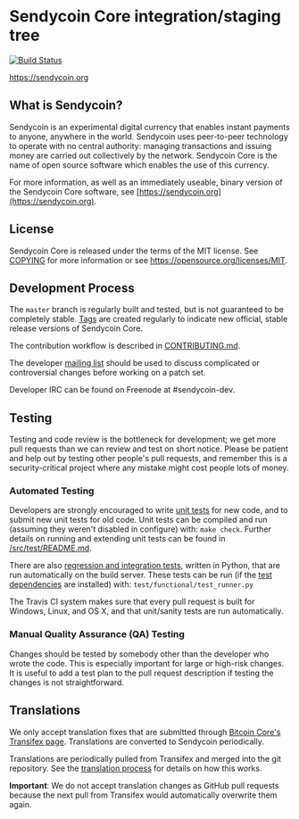Sendycoin Core integration/staging tree
=====================================

[![Build Status](https://travis-ci.org/sendycoin-project/sendycoin.svg?branch=master)](https://travis-ci.org/sendycoin-project/sendycoin)

https://sendycoin.org

What is Sendycoin?
----------------

Sendycoin is an experimental digital currency that enables instant payments to
anyone, anywhere in the world. Sendycoin uses peer-to-peer technology to operate
with no central authority: managing transactions and issuing money are carried
out collectively by the network. Sendycoin Core is the name of open source
software which enables the use of this currency.

For more information, as well as an immediately useable, binary version of
the Sendycoin Core software, see [https://sendycoin.org](https://sendycoin.org).

License
-------

Sendycoin Core is released under the terms of the MIT license. See [COPYING](COPYING) for more
information or see https://opensource.org/licenses/MIT.

Development Process
-------------------

The `master` branch is regularly built and tested, but is not guaranteed to be
completely stable. [Tags](https://github.com/sendycoin-project/sendycoin/tags) are created
regularly to indicate new official, stable release versions of Sendycoin Core.

The contribution workflow is described in [CONTRIBUTING.md](CONTRIBUTING.md).

The developer [mailing list](https://groups.google.com/forum/#!forum/sendycoin-dev)
should be used to discuss complicated or controversial changes before working
on a patch set.

Developer IRC can be found on Freenode at #sendycoin-dev.

Testing
-------

Testing and code review is the bottleneck for development; we get more pull
requests than we can review and test on short notice. Please be patient and help out by testing
other people's pull requests, and remember this is a security-critical project where any mistake might cost people
lots of money.

### Automated Testing

Developers are strongly encouraged to write [unit tests](src/test/README.md) for new code, and to
submit new unit tests for old code. Unit tests can be compiled and run
(assuming they weren't disabled in configure) with: `make check`. Further details on running
and extending unit tests can be found in [/src/test/README.md](/src/test/README.md).

There are also [regression and integration tests](/test), written
in Python, that are run automatically on the build server.
These tests can be run (if the [test dependencies](/test) are installed) with: `test/functional/test_runner.py`

The Travis CI system makes sure that every pull request is built for Windows, Linux, and OS X, and that unit/sanity tests are run automatically.

### Manual Quality Assurance (QA) Testing

Changes should be tested by somebody other than the developer who wrote the
code. This is especially important for large or high-risk changes. It is useful
to add a test plan to the pull request description if testing the changes is
not straightforward.

Translations
------------

We only accept translation fixes that are submitted through [Bitcoin Core's Transifex page](https://www.transifex.com/projects/p/bitcoin/).
Translations are converted to Sendycoin periodically.

Translations are periodically pulled from Transifex and merged into the git repository. See the
[translation process](doc/translation_process.md) for details on how this works.

**Important**: We do not accept translation changes as GitHub pull requests because the next
pull from Transifex would automatically overwrite them again.
